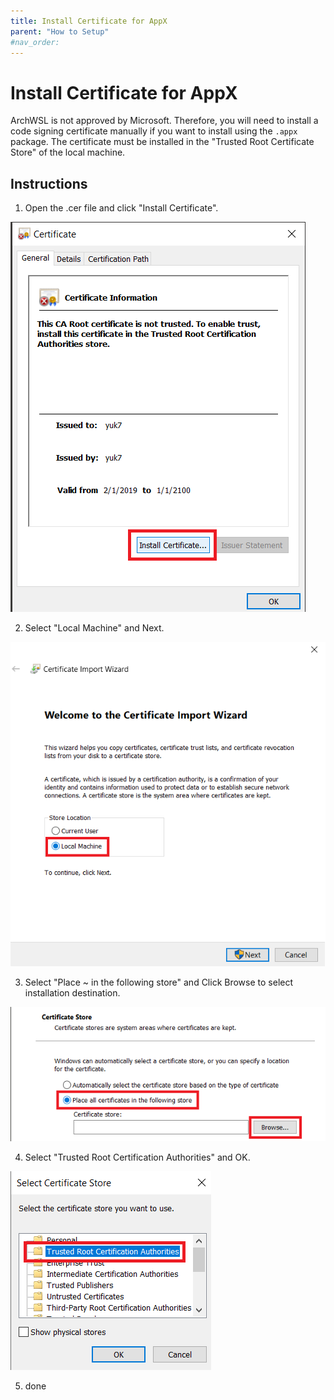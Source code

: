 ```yaml
---
title: Install Certificate for AppX
parent: "How to Setup"
#nav_order:
---
```


# Install Certificate for AppX

ArchWSL is not approved by Microsoft. Therefore, you will need to install a code
signing certificate manually if you want to install using the `.appx` package.
The certificate must be installed in the "Trusted Root Certificate Store" of the
local machine.

## Instructions

1. Open the .cer file and click "Install Certificate".

![screenshot1](img/cert/1.install.png)

2. Select "Local Machine" and Next.

![screenshot2](img/cert/2.to-localmachine.png)

3. Select "Place ~ in the following store" and Click Browse to select installation destination.

![screenshot3](img/cert/3.to-following.png)

4. Select "Trusted Root Certification Authorities" and OK.

![screenshot4](img/cert/4.to-rootstore.png)

5. done
